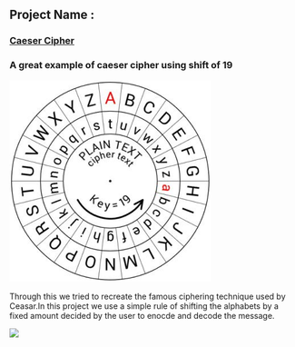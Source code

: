 ## Project Name :
### [Caeser Cipher](https://en.wikipedia.org/wiki/Caesar_cipher "It was used for basic encryption and decryption of messages.")
### A great example of caeser cipher using shift of 19
<img src="https://github.com/VishwasDevnani/100DaysOfPython/blob/main/Day008/8.3/game.png" alt="Great Illustration"/>

Through this we tried to recreate the famous ciphering technique used by Ceasar.In this project we use a simple rule
of shifting the alphabets by a fixed amount decided by the user to enocde and decode the message.


![](https://claudiagarfias.works/laboratoria/caesarcipher/media/caesarcipherhowitworks.gif)
